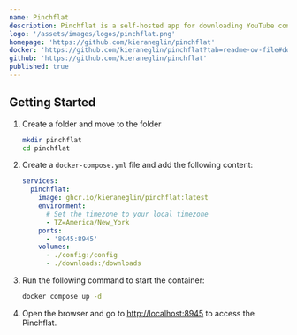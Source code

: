 ```yaml
---
name: Pinchflat
description: Pinchflat is a self-hosted app for downloading YouTube content.
logo: '/assets/images/logos/pinchflat.png'
homepage: 'https://github.com/kieraneglin/pinchflat'
docker: 'https://github.com/kieraneglin/pinchflat?tab=readme-ov-file#docker'
github: 'https://github.com/kieraneglin/pinchflat'
published: true
---
```


## Getting Started

1. Create a folder and move to the folder
    ```bash
    mkdir pinchflat
    cd pinchflat
    ```
2. Create a `docker-compose.yml` file and add the following content:
    ```yaml
    services:
      pinchflat:
        image: ghcr.io/kieraneglin/pinchflat:latest
        environment:
          # Set the timezone to your local timezone
          - TZ=America/New_York
        ports:
          - '8945:8945'
        volumes:
          - ./config:/config
          - ./downloads:/downloads
    ```
3. Run the following command to start the container:
    ```bash
    docker compose up -d
    ```
4. Open the browser and go to [http://localhost:8945](http://localhost:8945) to access the Pinchflat.

